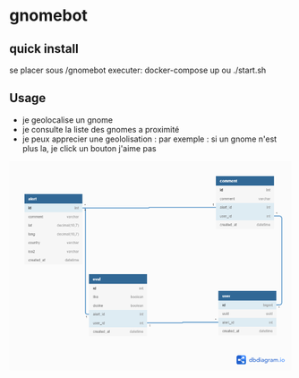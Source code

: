 # gnomebot

## quick install

se placer sous /gnomebot
executer: 
    docker-compose up
    ou
    ./start.sh

## Usage

- je geolocalise un gnome
- je consulte la liste des gnomes a proximité
- je peux apprecier une geololisation : par exemple : si un gnome n'est plus la, je click un bouton j'aime pas


![sql](./gnomebot.png)
